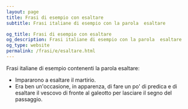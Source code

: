 ```yaml
---
layout: page
title: Frasi di esempio con esaltare 
subtitle: Frasi italiane di esempio con la parola  esaltare

og_title: Frasi di esempio con esaltare 
og_description: Frasi italiane di esempio con la parola  esaltare
og_type: website
permalink: /frasi/e/esaltare.html
---
```


Frasi italiane di esempio contenenti la parola esaltare:


- Impararono a esaltare il martirio.
- Era ben un'occasione, in apparenza, di fare un po' di predica e di esaltare il vescovo di fronte al galeotto per lasciare il segno del passaggio.
